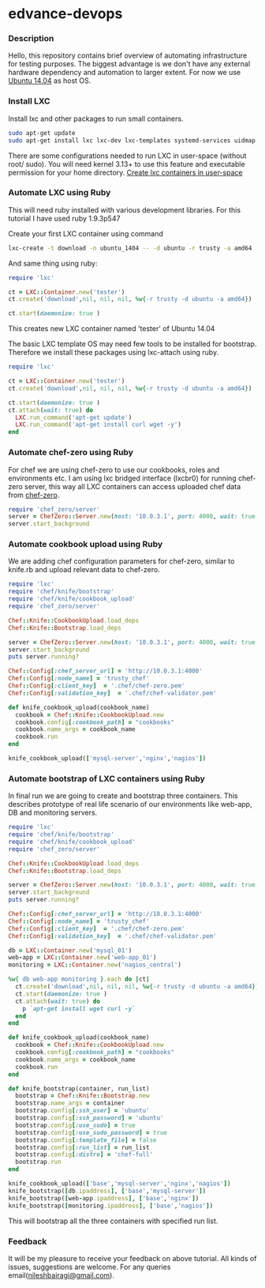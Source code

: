 edvance-devops
==============

### Description

  Hello, this repository contains brief overview of automating infrastructure for testing purposes. The biggest advantage is we don't have any external hardware dependency and automation to larger extent.
For now we use [Ubuntu 14.04](http://releases.ubuntu.com/14.04/) as host OS.

### Install LXC
  Install lxc and other packages to run small containers.
```bash
sudo apt-get update
sudo apt-get install lxc lxc-dev lxc-templates systemd-services uidmap python3-lxc
```

There are some configurations needed to run LXC in user-space (without root/ sudo).
You will need kernel 3.13+ to use this feature and executable permission for your home directory.
[Create lxc containers in user-space](https://www.stgraber.org/2014/01/17/lxc-1-0-unprivileged-containers/)


### Automate LXC using Ruby

  This will need ruby installed with various development libraries. For this tutorial I have used ruby 1.9.3p547

Create your first LXC container using command
```bash
lxc-create -t download -n ubuntu_1404 -- -d ubuntu -r trusty -a amd64
```

And same thing using ruby:

```ruby
require 'lxc'

ct = LXC::Container.new('tester')
ct.create('download',nil, nil, nil, %w{-r trusty -d ubuntu -a amd64})

ct.start(daemonize: true )
```
This creates new LXC container named 'tester' of Ubuntu 14.04

The basic LXC template OS may need few tools to be installed for bootstrap. Therefore we install these packages using lxc-attach using ruby.

```ruby
require 'lxc'

ct = LXC::Container.new('tester')
ct.create('download',nil, nil, nil, %w{-r trusty -d ubuntu -a amd64})

ct.start(daemonize: true )
ct.attach(wait: true) do
  LXC.run_command('apt-get update')
  LXC.run_command('apt-get install curl wget -y')
end
```

### Automate chef-zero using Ruby

  For chef we are using chef-zero to use our cookbooks, roles and environments etc.
I am using lxc bridged interface (lxcbr0) for running chef-zero server, this way all LXC containers can access uploaded chef data from [chef-zero](https://github.com/opscode/chef-zero).

```ruby
require 'chef_zero/server'
server = ChefZero::Server.new(host: '10.0.3.1', port: 4000, wait: true, log_level: 'debug')
server.start_background
```

### Automate cookbook upload using Ruby

  We are adding chef configuration parameters for chef-zero, similar to knife.rb and upload relevant data to chef-zero.

```ruby
require 'lxc'
require 'chef/knife/bootstrap'
require 'chef/knife/cookbook_upload'
require 'chef_zero/server'

Chef::Knife::CookbookUpload.load_deps
Chef::Knife::Bootstrap.load_deps

server = ChefZero::Server.new(host: '10.0.3.1', port: 4000, wait: true, log_level: 'debug')
server.start_background
puts server.running?

Chef::Config[:chef_server_url] = 'http://10.0.3.1:4000'
Chef::Config[:node_name] = 'trusty_chef'
Chef::Config[:client_key]  = '.chef/chef-zero.pem'
Chef::Config[:validation_key]  = '.chef/chef-validator.pem'

def knife_cookbook_upload(cookbook_name)
  cookbook = Chef::Knife::CookbookUpload.new
  cookbook.config[:cookbook_path] = "cookbooks"
  cookbook.name_args = cookbook_name
  cookbook.run
end

knife_cookbook_upload(['mysql-server','nginx','nagios'])
```

### Automate bootstrap of LXC containers using Ruby

  In final run we are going to create and bootstrap three containers. This describes prototype of real life scenario of our environments like web-app, DB and monitoring servers.

```ruby
require 'lxc'
require 'chef/knife/bootstrap'
require 'chef/knife/cookbook_upload'
require 'chef_zero/server'

Chef::Knife::CookbookUpload.load_deps
Chef::Knife::Bootstrap.load_deps

server = ChefZero::Server.new(host: '10.0.3.1', port: 4000, wait: true, log_level: 'debug')
server.start_background
puts server.running?

Chef::Config[:chef_server_url] = 'http://10.0.3.1:4000'
Chef::Config[:node_name] = 'trusty_chef'
Chef::Config[:client_key]  = '.chef/chef-zero.pem'
Chef::Config[:validation_key]  = '.chef/chef-validator.pem'

db = LXC::Container.new('mysql_01')
web-app = LXC::Container.new('web-app_01')
monitoring = LXC::Container.new('nagios_central')

%w{ db web-app monitoring }.each do |ct|
  ct.create('download',nil, nil, nil, %w{-r trusty -d ubuntu -a amd64})
  ct.start(daemonize: true )
  ct.attach(wait: true) do
    p `apt-get install wget curl -y`
  end
end

def knife_cookbook_upload(cookbook_name)
  cookbook = Chef::Knife::CookbookUpload.new
  cookbook.config[:cookbook_path] = "cookbooks"
  cookbook.name_args = cookbook_name
  cookbook.run
end

def knife_bootstrap(container, run_list)
  bootstrap = Chef::Knife::Bootstrap.new
  bootstrap.name_args = container
  bootstrap.config[:ssh_user] = 'ubuntu'
  bootstrap.config[:ssh_password] = 'ubuntu'
  bootstrap.config[:use_sudo] = true
  bootstrap.config[:use_sudo_password] = true
  bootstrap.config[:template_file] = false
  bootstrap.config[:run_list] = run_list
  bootstrap.config[:distro] = 'chef-full' 
  bootstrap.run
end

knife_cookbook_upload(['base','mysql-server','nginx','nagios'])
knife_bootstrap([db.ipaddress], ['base','mysql-server'])
knife_bootstrap([web-app.ipaddress], ['base','nginx'])
knife_bootstrap([monitoring.ipaddress], ['base','nagios'])
```

This will bootstrap all the three containers with specified run list.

### Feedback
It will be my pleasure to receive your feedback on above tutorial. All kinds of issues, suggestions are welcome.
For any queries email(nileshbairagi@gmail.com).

